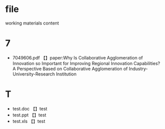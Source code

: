 # file
working materials content
# 7
- 7049606.pdf 【】paper:Why Is Collaborative Agglomeration of Innovation so Important for Improving Regional Innovation Capabilities? A Perspective Based on Collaborative Agglomeration of Industry-University-Research Institution

# T
- test.doc 【】test
- test.ppt 【】test
- test.xls 【】test
